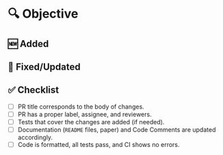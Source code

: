# :mag: Objective

<!-- Describe the objective of this PR -->

## :new: Added

<!-- Describe what has been added (if no features are added, simply write "N/A") -->

## :wrench: Fixed/Updated

<!-- Describe what has been fixed or changed (if no previous functionality was changed, simply write "N/A") -->

## :white_check_mark: Checklist

- [ ] PR title corresponds to the body of changes.
- [ ] PR has a proper label, assignee, and reviewers.
- [ ] Tests that cover the changes are added (if needed).
- [ ] Documentation (`README` files, paper) and Code Comments are updated accordingly.
- [ ] Code is formatted, all tests pass, and CI shows no errors.
